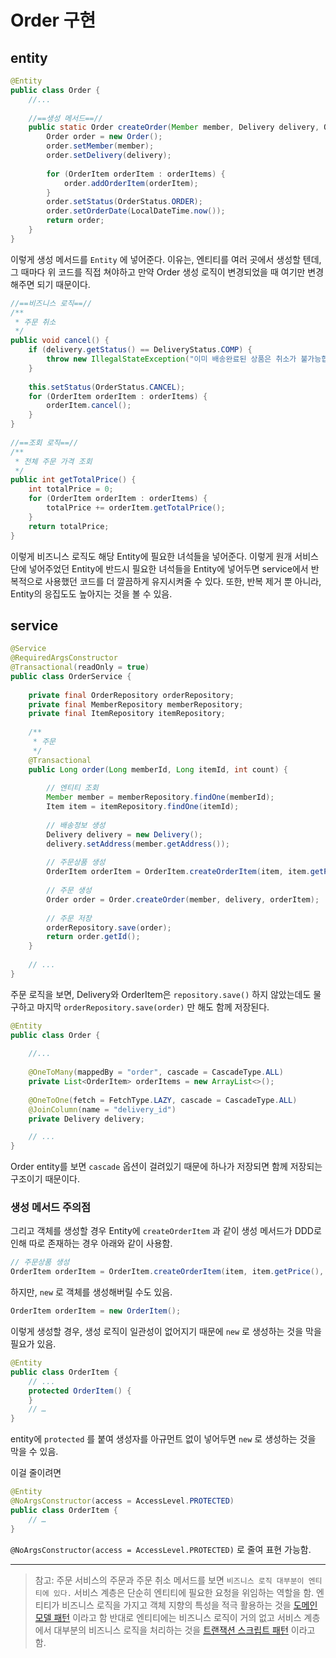 # Order 구현

## entity

```java
@Entity
public class Order {  
    //...
    
    //==생성 메서드==//  
    public static Order createOrder(Member member, Delivery delivery, OrderItem… orderItems) {  
        Order order = new Order();  
        order.setMember(member);  
        order.setDelivery(delivery);  
  
        for (OrderItem orderItem : orderItems) {  
            order.addOrderItem(orderItem);  
        }  
        order.setStatus(OrderStatus.ORDER);  
        order.setOrderDate(LocalDateTime.now());  
        return order;  
    }
}
```

이렇게 생성 메서드를 `Entity` 에 넣어준다.
이유는, 엔티티를 여러 곳에서 생성할 텐데, 그 때마다 위 코드를 직접 쳐야하고 만약 Order 생성 로직이 변경되었을 때 여기만 변경해주면 되기 때문이다.

```java
//==비즈니스 로직==//  
/**  
 * 주문 취소  
 */  
public void cancel() {  
    if (delivery.getStatus() == DeliveryStatus.COMP) {  
        throw new IllegalStateException("이미 배송완료된 상품은 취소가 불가능합니다.");  
    }  
  
    this.setStatus(OrderStatus.CANCEL);  
    for (OrderItem orderItem : orderItems) {  
        orderItem.cancel();  
    }  
}  
  
//==조회 로직==//   
/**  
 * 전체 주문 가격 조회  
 */  
public int getTotalPrice() {  
    int totalPrice = 0;  
    for (OrderItem orderItem : orderItems) {  
        totalPrice += orderItem.getTotalPrice();  
    }  
    return totalPrice;  
}
```

이렇게 비즈니스 로직도 해당 Entity에 필요한 녀석들을 넣어준다.
이렇게 원개 서비스 단에 넣어주었던 Entity에 반드시 필요한 녀석들을 Entity에 넣어두면 service에서 반복적으로 사용했던 코드를 더 깔끔하게 유지시켜줄 수 있다.
또한, 반복 제거 뿐 아니라, Entity의 응집도도 높아지는 것을 볼 수 있음.

## service

```java
@Service  
@RequiredArgsConstructor  
@Transactional(readOnly = true)  
public class OrderService {  
  
    private final OrderRepository orderRepository;  
    private final MemberRepository memberRepository;  
    private final ItemRepository itemRepository;  
  
    /**  
     * 주문  
     */  
    @Transactional  
    public Long order(Long memberId, Long itemId, int count) {  
  
        // 엔티티 조회  
        Member member = memberRepository.findOne(memberId);  
        Item item = itemRepository.findOne(itemId);  
  
        // 배송정보 생성  
        Delivery delivery = new Delivery();  
        delivery.setAddress(member.getAddress());  
  
        // 주문상품 생성  
        OrderItem orderItem = OrderItem.createOrderItem(item, item.getPrice(), count);  
  
        // 주문 생성  
        Order order = Order.createOrder(member, delivery, orderItem);  
  
        // 주문 저장  
        orderRepository.save(order);  
        return order.getId();  
    }  
  
    // ...
}
```

주문 로직을 보면, Delivery와 OrderItem은 `repository.save()` 하지 않았는데도 물구하고 마지막 `orderRepository.save(order)` 만 해도 함께 저장된다.

```java {9,12}
@Entity
public class Order {  
  
    //...
  
    @OneToMany(mappedBy = "order", cascade = CascadeType.ALL)  
    private List<OrderItem> orderItems = new ArrayList<>();  
  
    @OneToOne(fetch = FetchType.LAZY, cascade = CascadeType.ALL)  
    @JoinColumn(name = "delivery_id")  
    private Delivery delivery;

	// ...
}
```

Order entity를 보면 `cascade` 옵션이 걸려있기 때문에 하나가 저장되면 함께 저장되는 구조이기 때문이다.

### 생성 메서드 주의점

그리고 객체를 생성할 경우 Entity에 `createOrderItem` 과 같이 생성 메서드가 DDD로 인해 따로 존재하는 경우 아래와 같이 사용함.

```java
// 주문상품 생성  
OrderItem orderItem = OrderItem.createOrderItem(item, item.getPrice(), count);
```

하지만, `new` 로 객체를 생성해버릴 수도 있음.

```java
OrderItem orderItem = new OrderItem();
```

이렇게 생성할 경우, 생성 로직이 일관성이 없어지기 때문에 `new` 로 생성하는 것을 막을 필요가 있음.

```java {4,5}
@Entity
public class OrderItem {
	// ...
	protected OrderItem() {  
	}
	// …
}
```

entity에 `protected` 를 붙여 생성자를 아규먼트 없이 넣어두면 `new` 로 생성하는 것을 막을 수 있음.

이걸 줄이려면

```java {2}
@Entity
@NoArgsConstructor(access = AccessLevel.PROTECTED)
public class OrderItem {
	// …
}
```

`@NoArgsConstructor(access = AccessLevel.PROTECTED)` 로 줄여 표현 가능함.

---

> 참고: 주문 서비스의 주문과 주문 취소 메서드를 보면 `비즈니스 로직 대부분이 엔티티에 있다.` 서비스 계층은 단순히 엔티티에 필요한 요청을 위임하는 역할을 함.
> 엔티티가 비즈니스 로직을 가지고 객체 지향의 특성을 적극 활용하는 것을 [도메인 모델 패턴](https://martinfowler.com/eaaCatalog/domainModel.html) 이라고 함
> 반대로 엔티티에는 비즈니스 로직이 거의 없고 서비스 계층에서 대부분의 비즈니스 로직을 처리하는 것을 [트랜잭션 스크립트 패턴](https://martinfowler.com/eaaCatalog/transactionScript.html) 이라고 함.
